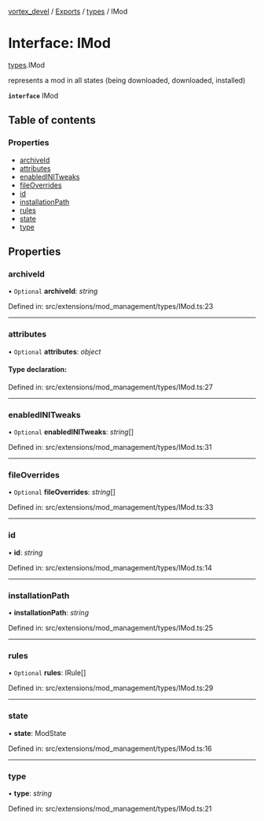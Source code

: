 [vortex_devel](../README.md) / [Exports](../modules.md) / [types](../modules/types.md) / IMod

# Interface: IMod

[types](../modules/types.md).IMod

represents a mod in all states (being downloaded, downloaded, installed)

**`interface`** IMod

## Table of contents

### Properties

- [archiveId](types.imod.md#archiveid)
- [attributes](types.imod.md#attributes)
- [enabledINITweaks](types.imod.md#enabledinitweaks)
- [fileOverrides](types.imod.md#fileoverrides)
- [id](types.imod.md#id)
- [installationPath](types.imod.md#installationpath)
- [rules](types.imod.md#rules)
- [state](types.imod.md#state)
- [type](types.imod.md#type)

## Properties

### archiveId

• `Optional` **archiveId**: *string*

Defined in: src/extensions/mod_management/types/IMod.ts:23

___

### attributes

• `Optional` **attributes**: *object*

#### Type declaration:

Defined in: src/extensions/mod_management/types/IMod.ts:27

___

### enabledINITweaks

• `Optional` **enabledINITweaks**: *string*[]

Defined in: src/extensions/mod_management/types/IMod.ts:31

___

### fileOverrides

• `Optional` **fileOverrides**: *string*[]

Defined in: src/extensions/mod_management/types/IMod.ts:33

___

### id

• **id**: *string*

Defined in: src/extensions/mod_management/types/IMod.ts:14

___

### installationPath

• **installationPath**: *string*

Defined in: src/extensions/mod_management/types/IMod.ts:25

___

### rules

• `Optional` **rules**: IRule[]

Defined in: src/extensions/mod_management/types/IMod.ts:29

___

### state

• **state**: ModState

Defined in: src/extensions/mod_management/types/IMod.ts:16

___

### type

• **type**: *string*

Defined in: src/extensions/mod_management/types/IMod.ts:21
